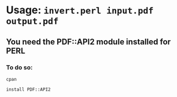 # Usage: ```invert.perl input.pdf output.pdf```

## You need the PDF::API2 module installed for PERL

### To do so:

```cpan```

```install PDF::API2```

